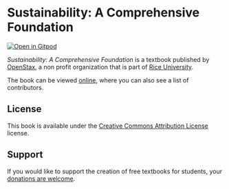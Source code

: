 # Sustainability: A Comprehensive Foundation

[![Open in Gitpod](https://gitpod.io/button/open-in-gitpod.svg)](https://gitpod.io/from-referrer/)

_Sustainability: A Comprehensive Foundation_ is a textbook published by [OpenStax](https://openstax.org/), a non profit organization that is part of [Rice University](https://www.rice.edu/).

The book can be viewed [online](https://github.com/cnx-user-books/cnxbook-sustainability-a-comprehensive-foundation/releases/latest), where you can also see a list of contributors.

## License
This book is available under the [Creative Commons Attribution License](./LICENSE) license.

## Support
If you would like to support the creation of free textbooks for students, your [donations are welcome](https://riceconnect.rice.edu/donation/support-openstax-banner).
